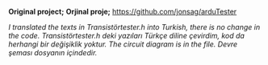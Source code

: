 **Original project;**
**Orjinal proje;**
https://github.com/jonsag/arduTester

*I translated the texts in Transistörtester.h into Turkish, there is no change in the code.*
*Transistörtester.h deki yazıları Türkçe diline çevirdim, kod da herhangi bir değişiklik yoktur.*
*The circuit diagram is in the file.*
*Devre şeması dosyanın içindedir.*
